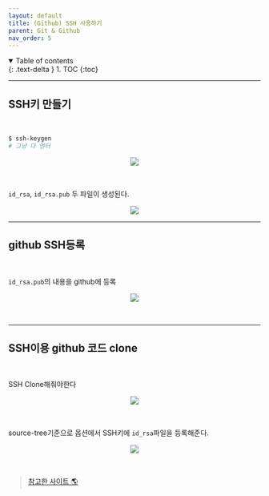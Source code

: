 ```yaml
---
layout: default
title: (Github) SSH 사용하기
parent: Git & Github
nav_order: 5
---
```


<details open markdown="block">
  <summary>
    Table of contents
  </summary>
  {: .text-delta }
1. TOC
{:toc}
</details>

---

## SSH키 만들기

<br>

```bash
$ ssh-keygen
# 그냥 다 엔터
```

<p align="center">
  <img src="https://taehyungs-programming-blog.github.io/blog/assets/images/git-github/ssh-01.png" style="border-radius:5%;border:1px solid #e6e1e8"/>
</p>

<br>

`id_rsa`, `id_rsa.pub` 두 파일이 생성된다.

<p align="center">
  <img src="https://taehyungs-programming-blog.github.io/blog/assets/images/git-github/ssh-02.png" style="border-radius:5%;border:1px solid #e6e1e8"/>
</p>

---

## github SSH등록

<br>

`id_rsa.pub`의 내용을 github에 등록

<p align="center">
  <img src="https://taehyungs-programming-blog.github.io/blog/assets/images/git-github/ssh-03.png" style="border-radius:5%;border:1px solid #e6e1e8"/>
</p>

<br>

---

## SSH이용 github 코드 clone

<br>

SSH Clone해줘야한다

<p align="center">
  <img src="https://taehyungs-programming-blog.github.io/blog/assets/images/git-github/ssh-04.png" style="border-radius:5%;border:1px solid #e6e1e8"/>
</p>

<br>

source-tree기준으로 옵션에서 SSH키에 `id_rsa`파일을 등록해준다.

<p align="center">
  <img src="https://taehyungs-programming-blog.github.io/blog/assets/images/git-github/ssh-05.png" style="border-radius:5%;border:1px solid #e6e1e8"/>
</p>


<br>

> [참고한 사이트 🌎](https://brunch.co.kr/@anonymdevoo/10)